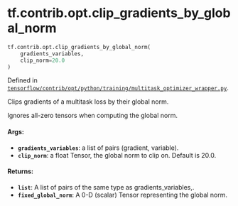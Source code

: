 <div itemscope itemtype="http://developers.google.com/ReferenceObject">
<meta itemprop="name" content="tf.contrib.opt.clip_gradients_by_global_norm" />
</div>

# tf.contrib.opt.clip_gradients_by_global_norm

``` python
tf.contrib.opt.clip_gradients_by_global_norm(
    gradients_variables,
    clip_norm=20.0
)
```



Defined in [`tensorflow/contrib/opt/python/training/multitask_optimizer_wrapper.py`](https://www.tensorflow.org/code/tensorflow/contrib/opt/python/training/multitask_optimizer_wrapper.py).

Clips gradients of a multitask loss by their global norm.

Ignores all-zero tensors when computing the global norm.

#### Args:

* <b>`gradients_variables`</b>: a list of pairs (gradient, variable).
* <b>`clip_norm`</b>: a float Tensor, the global norm to clip on. Default is 20.0.


#### Returns:

* <b>`list`</b>: A list of pairs of the same type as gradients_variables,.
* <b>`fixed_global_norm`</b>: A 0-D (scalar) Tensor representing the global norm.